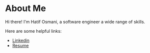 # About Me

Hi there! I'm Hatif Osmani, a software engineer a wide range of skills.

Here are some helpful links:

* [Linkedin]([https://ai.google/](https://linkedin.com/in/hatif-osmani-274150261))
* [Resume]([https://www.google.com/](https://drive.google.com/file/d/1fywHy2_PFahfX4YRHw3l-UdzfoEpICof/view?usp=sharing))
